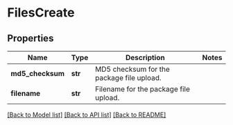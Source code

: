# FilesCreate

## Properties
Name | Type | Description | Notes
------------ | ------------- | ------------- | -------------
**md5_checksum** | **str** | MD5 checksum for the package file upload. | 
**filename** | **str** | Filename for the package file upload. | 

[[Back to Model list]](../README.md#documentation-for-models) [[Back to API list]](../README.md#documentation-for-api-endpoints) [[Back to README]](../README.md)


